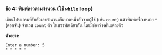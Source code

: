 ### ข้อ 4: พิมพ์ดาวตามจำนวน (ใช้ `while` loop)

เขียนโปรแกรมที่รับตัวเลขจำนวนเต็มบวกหนึ่งตัวจากผู้ใช้ (เช่น `count`) แล้วพิมพ์เครื่องหมาย `*` (ดอกจัน) จำนวน `count` ตัว ในบรรทัดเดียวกัน โดยมีช่องว่างคั่นแต่ละตัว

**ตัวอย่าง:**

```
Enter a number: 5
* * * * *

```